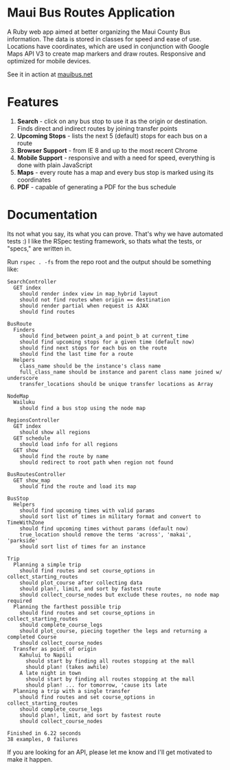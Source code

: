 Maui Bus Routes Application
========

A Ruby web app aimed at better organizing the Maui County Bus information. The data is stored in classes for speed and ease of use. Locations have coordinates, which are used in conjunction with Google Maps API V3 to create map markers and draw routes. Responsive and optimized for mobile devices.

See it in action at [mauibus.net](http://mauibus.net)

Features
========

  1. __Search__          - click on any bus stop to use it as the origin or destination. Finds direct and indirect routes by joining transfer points
  2. __Upcoming Stops__  - lists the next 5 (default) stops for each bus on a route
  3. __Browser Support__ - from IE 8 and up to the most recent Chrome
  4. __Mobile Support__  - responsive and with a need for speed, everything is done with plain JavaScript
  5. __Maps__            - every route has a map and every bus stop is marked using its coordinates
  6. __PDF__             - capable of generating a PDF for the bus schedule

Documentation
=========

Its not what you say, its what you can prove. That's why we have automated tests :) I like the RSpec testing framework, so thats what the tests, or "specs," are written in.

Run `rspec . -fs` from the repo root and the output should be something like:

    
    SearchController
      GET index
        should render index view in map_hybrid layout
        should not find routes when origin == destination
        should render partial when request is AJAX
        should find routes
    
    BusRoute
      Finders
        should find_between point_a and point_b at current_time
        should find upcoming stops for a given time (default now)
        should find next stops for each bus on the route
        should find the last time for a route
      Helpers
        class_name should be the instance's class name
        full_class_name should be instance and parent class name joined w/ underscore
        transfer_locations should be unique transfer locations as Array
    
    NodeMap
      Wailuku
        should find a bus stop using the node map
    
    RegionsController
      GET index
        should show all regions
      GET schedule
        should load info for all regions
      GET show
        should find the route by name
        should redirect to root path when region not found
    
    BusRoutesController
      GET show_map
        should find the route and load its map
    
    BusStop
      Helpers
        should find upcoming times with valid params
        should sort list of times in military format and convert to TimeWithZone
        should find upcoming times without params (default now)
        true_location should remove the terms 'across', 'makai', 'parkside'
        should sort list of times for an instance
    
    Trip
      Planning a simple trip
        should find routes and set course_options in collect_starting_routes
        should plot_course after collecting data
        should plan!, limit, and sort by fastest route
        should collect_course_nodes but exclude these routes, no node map required
      Planning the farthest possible trip
        should find routes and set course_options in collect_starting_routes
        should complete_course_legs
        should plot_course, piecing together the legs and returning a completed Course
        should collect_course_nodes
      Transfer as point of origin
        Kahului to Napili
          should start by finding all routes stopping at the mall
          should plan! (takes awhile)
        A late night in town
          should start by finding all routes stopping at the mall
          should plan! ... for tomorrow, 'cause its late
      Planning a trip with a single transfer
        should find routes and set course_options in collect_starting_routes
        should complete_course_legs
        should plan!, limit, and sort by fastest route
        should collect_course_nodes
    
    Finished in 6.22 seconds
    38 examples, 0 failures
      
If you are looking for an API, please let me know and I'll get motivated to make it happen.
